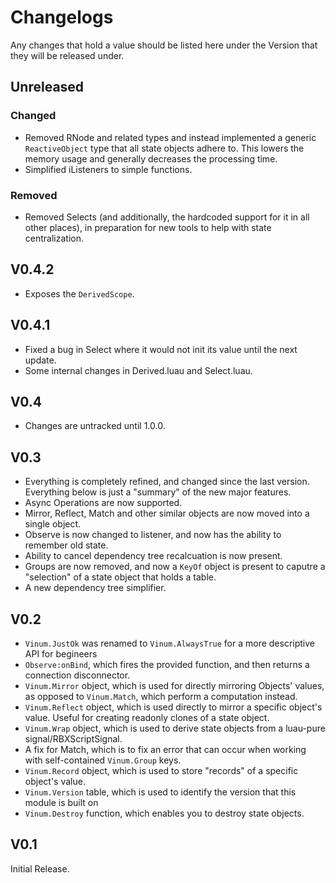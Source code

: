 # Changelogs

Any changes that hold a value should be listed here under the Version that they will be released under.
## Unreleased 
### Changed
* Removed RNode and related types and instead implemented a generic `ReactiveObject` type that all state objects adhere to. This lowers the memory usage and generally decreases the processing time.
* Simplified iListeners to simple functions.
### Removed
* Removed Selects (and additionally, the hardcoded support for it in all other places), in preparation for new tools to help with state centralization.

## V0.4.2
* Exposes the `DerivedScope`.
## V0.4.1
* Fixed a bug in Select where it would not init its value until the next update.
* Some internal changes in Derived.luau and Select.luau.
## V0.4
* Changes are untracked until 1.0.0.
## V0.3
* Everything is completely refined, and changed since the last version. Everything below is just a "summary" of the new major features.
* Async Operations are now supported.
* Mirror, Reflect, Match and other similar objects are now moved into a single object.
* Observe is now changed to listener, and now has the ability to remember old state.
* Ability to cancel dependency tree recalcuation is now present.
* Groups are now removed, and now a `KeyOf` object is present to caputre a "selection" of a state object that holds a table.
* A new dependency tree simplifier.
## V0.2
* `Vinum.JustOk` was renamed to `Vinum.AlwaysTrue` for a more descriptive API for begineers
* `Observe:onBind`, which fires the provided function, and then returns a connection disconnector.
* `Vinum.Mirror` object, which is used for directly mirroring Objects' values, as opposed to `Vinum.Match`, which perform a computation instead.
* `Vinum.Reflect` object, which is used directly to mirror a specific object's value. Useful for creating readonly clones of a state object.
* `Vinum.Wrap` object, which is used to derive state objects from a luau-pure signal/RBXScriptSignal.
* A fix for Match, which is to fix an error that can occur when working with self-contained `Vinum.Group` keys.
* `Vinum.Record` object, which is used to store "records" of a specific object's value. 
* `Vinum.Version`  table, which is used to identify the version that this module is built on
* `Vinum.Destroy` function, which enables you to destroy state objects.
## V0.1
Initial Release.